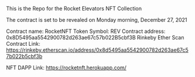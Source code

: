 This is the Repo for the Rocket Elevators NFT Collection

The contract is set to be revealed on Monday morning, December 27, 2021

Contract name: RocketNFT
Token Symbol: REV
Contract address: 0x8D5495aa5542900782d263ae67c57b022B5cbf3B
Rinkeby Ether Scan Contract Link: https://rinkeby.etherscan.io/address/0x8d5495aa5542900782d263ae67c57b022b5cbf3b

NFT DAPP Link: https://rocketnft.herokuapp.com/
